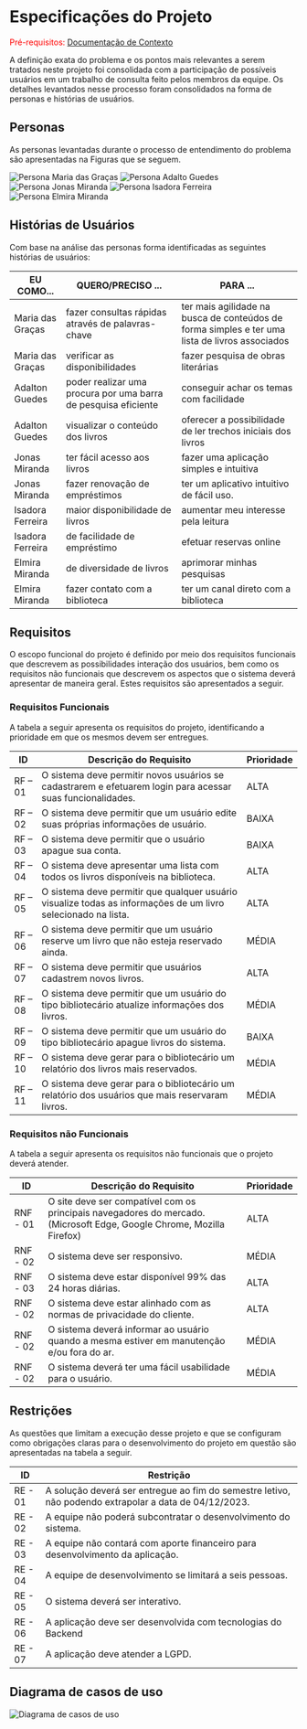 # Especificações do Projeto

<span style="color:red">Pré-requisitos: <a href="1-Documentação de Contexto.md"> Documentação de Contexto</a></span>

A definição exata do problema e os pontos mais relevantes a serem tratados neste projeto foi consolidada com a participação de possíveis usuários em um trabalho de consulta feito pelos membros da equipe. Os detalhes levantados nesse processo foram consolidados na forma de personas e histórias de usuários.


## Personas

As personas levantadas durante o processo de entendimento do problema são apresentadas na Figuras que se seguem.

![Persona Maria das Graças](IMG/PersonaMariaDasGracas.png)
![Persona Adalto Guedes](IMG/PersonaAdaltoGuedes.png)
![Persona Jonas Miranda](IMG/PersonaJonasMiranda.png)
![Persona Isadora Ferreira](IMG/PersonaIsadoraFerreira.png)
![Persona Elmira Miranda](IMG/PersonaElmiraMiranda.png)


## Histórias de Usuários

Com base na análise das personas forma identificadas as seguintes histórias de usuários:

|EU COMO... | QUERO/PRECISO ...  |PARA ...                 |
|--------------------|------------------------------------|----------------------------------------|
| Maria das Graças | fazer consultas rápidas através de palavras-chave | ter mais agilidade na busca de conteúdos de forma simples e ter uma lista de livros associados |
| Maria das Graças | verificar as disponibilidades | fazer pesquisa de obras literárias |
| Adalton Guedes | poder realizar uma procura por uma barra de pesquisa eficiente | conseguir achar os temas com facilidade |
| Adalton Guedes | visualizar o conteúdo dos livros | oferecer a possibilidade de ler trechos iniciais dos livros |
| Jonas Miranda | ter fácil acesso aos livros | fazer uma aplicação simples e intuitiva |
| Jonas Miranda | fazer renovação de empréstimos | ter um aplicativo intuitivo de fácil uso. |
| Isadora Ferreira | maior disponibilidade de livros | aumentar meu interesse pela leitura |
| Isadora Ferreira | de facilidade de empréstimo | efetuar reservas online |
| Elmira Miranda | de diversidade de livros | aprimorar minhas pesquisas |
| Elmira Miranda | fazer contato com a biblioteca | ter um canal direto com a biblioteca |


## Requisitos

O escopo funcional do projeto é definido por meio dos requisitos funcionais que descrevem as possibilidades interação dos usuários, bem como os requisitos não funcionais que descrevem os aspectos que o sistema deverá apresentar de maneira geral. Estes requisitos são apresentados a seguir.



### Requisitos Funcionais

A tabela a seguir apresenta os requisitos do projeto, identificando a prioridade em que os mesmos devem ser entregues.


|ID    | Descrição do Requisito  | Prioridade |
|------|-----------------------------------------|----|
|RF – 01 |	O sistema deve permitir novos usuários se cadastrarem e efetuarem login para acessar suas funcionalidades. | ALTA |
|RF – 02 |	O sistema deve permitir que um usuário edite suas próprias informações de usuário. | BAIXA |
|RF – 03 |	O sistema deve permitir que o usuário apague sua conta. | BAIXA |
|RF – 04 |	O sistema deve apresentar uma lista com todos os livros disponíveis na biblioteca. | ALTA |
|RF – 05 |	O sistema deve permitir que qualquer usuário visualize todas as informações de um livro selecionado na lista. | ALTA |
|RF – 06 |	O sistema deve permitir que um usuário reserve um livro que não esteja reservado ainda. | MÉDIA |
|RF – 07 |	O sistema deve permitir que usuários cadastrem novos livros. | ALTA |
|RF – 08 |	O sistema deve permitir que um usuário do tipo bibliotecário atualize informações dos livros.  | MÉDIA |
|RF – 09 |	O sistema deve permitir que um usuário do tipo bibliotecário apague livros do sistema. | BAIXA |
|RF – 10 |	O sistema deve gerar para o bibliotecário um relatório dos livros mais reservados. | MÉDIA |
|RF – 11 |	O sistema deve gerar para o bibliotecário um relatório dos usuários que mais reservaram livros. | MÉDIA |



### Requisitos não Funcionais

A tabela a seguir apresenta os requisitos não funcionais que o projeto deverá atender.


|ID     | Descrição do Requisito  |Prioridade |
|-------|-------------------------|----|
|RNF - 01 |	O site deve ser compatível com os principais navegadores do mercado. (Microsoft Edge, Google Chrome, Mozilla Firefox) | ALTA |
|RNF - 02 | O sistema deve ser responsivo. | MÉDIA |
|RNF - 03 | O sistema deve estar disponível 99% das 24 horas diárias. | ALTA |
|RNF - 02 | O sistema deve estar alinhado com as normas de privacidade do cliente. | ALTA |
|RNF - 02 | O sistema deverá informar ao usuário quando a mesma estiver em manutenção e/ou fora do ar. | MÉDIA |
|RNF - 02 | O sistema deverá ter uma fácil usabilidade para o usuário. | MÉDIA |



## Restrições

As questões que limitam a execução desse projeto e que se configuram como obrigações claras para o desenvolvimento do projeto em questão são apresentadas na tabela a seguir.


|ID| Restrição                                             |
|--|-------------------------------------------------------|
|RE - 01 | A solução deverá ser entregue ao fim do semestre letivo, não podendo extrapolar a data de 04/12/2023. |
|RE - 02 | A equipe não poderá subcontratar o desenvolvimento do sistema. |
|RE - 03 | A equipe não contará com aporte financeiro para desenvolvimento da aplicação. |
|RE - 04 |	A equipe de desenvolvimento se limitará a seis pessoas. |
|RE - 05 | O sistema deverá ser interativo. |
|RE - 06 | A aplicação deve ser desenvolvida com tecnologias do Backend |
|RE - 07 | A aplicação deve atender a LGPD. |


## Diagrama de casos de uso

![Diagrama de casos de uso](IMG/DiagramaDeCasosDeUso.png)

